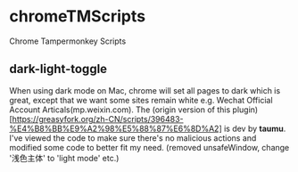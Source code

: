 # chromeTMScripts
Chrome Tampermonkey Scripts

## dark-light-toggle
When using dark mode on Mac, chrome will set all pages to dark which is great, except that we want some sites remain white e.g. Wechat Official Account Articals(mp.weixin.com).
The (origin version of this plugin)[https://greasyfork.org/zh-CN/scripts/396483-%E4%B8%BB%E9%A2%98%E5%88%87%E6%8D%A2] is dev by **taumu**.
I've viewed the code to make sure there's no malicious actions and modified some code to better fit my need. (removed unsafeWindow, change '浅色主体' to 'light mode' etc.)
